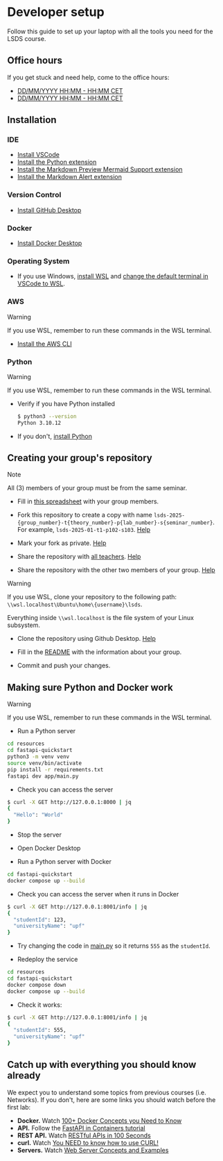# Developer setup

Follow this guide to set up your laptop with all the tools you need for the LSDS course.


## Office hours
If you get stuck and need help, come to the office hours:
- [DD/MM/YYYY HH:MM - HH:MM CET](meet.google.com/xxx-yyyy-zzz)
- [DD/MM/YYYY HH:MM - HH:MM CET](meet.google.com/xxx-yyyy-zzz)

## Installation

### IDE

- [Install VSCode](https://code.visualstudio.com/download)
- [Install the Python extension](https://marketplace.visualstudio.com/items?itemName=ms-python.python)
- [Install the Markdown Preview Mermaid Support extension](https://marketplace.visualstudio.com/items?itemName=bierner.markdown-mermaid)
- [Install the Markdown Alert extension](https://marketplace.visualstudio.com/items?itemName=yahyabatulu.vscode-markdown-alert)

### Version Control

- [Install GitHub Desktop](https://desktop.github.com/download/)

### Docker

- [Install Docker Desktop](https://www.docker.com/products/docker-desktop/)

### Operating System

- If you use Windows, [install WSL](https://canonical-ubuntu-wsl.readthedocs-hosted.com/en/latest/guides/install-ubuntu-wsl2/) and [change the default terminal in VSCode to WSL](https://stackoverflow.com/questions/44435697/change-the-default-terminal-in-visual-studio-code).

### AWS

> [!WARNING]
> If you use WSL, remember to run these commands in the WSL terminal.

- [Install the AWS CLI](https://docs.aws.amazon.com/cli/latest/userguide/getting-started-install.html)

### Python

> [!WARNING]
> If you use WSL, remember to run these commands in the WSL terminal.

- Verify if you have Python installed

    ```zsh
    $ python3 --version
    Python 3.10.12
    ```

- If you don't, [install Python](https://www.python.org/downloads/)

## Creating your group's repository

> [!NOTE]
> All (3) members of your group must be from the same seminar.

- Fill in [this spreadsheet](https://docs.google.com/spreadsheets/d/1dZ6m6r7b2M4QpjbJlqoQ2XpHhlhRuUGJauw2goXzXto/edit?usp=sharing) with your group members.

- Fork this repository to create a copy with name `lsds-2025-{group_number}-t{theory_number}-p{lab_number}-s{seminar_number}`. For example, `lsds-2025-01-t1-p102-s103`. [Help](https://docs.github.com/en/pull-requests/collaborating-with-pull-requests/working-with-forks/fork-a-repo#forking-a-repository)

- Mark your fork as private. [Help](https://docs.github.com/en/repositories/managing-your-repositorys-settings-and-features/managing-repository-settings/setting-repository-visibility#changing-a-repositorys-visibility)

- Share the repository with [all teachers](./TEACHER_LIST.md). [Help](https://docs.github.com/en/account-and-profile/setting-up-and-managing-your-personal-account-on-github/managing-access-to-your-personal-repositories/inviting-collaborators-to-a-personal-repository#inviting-a-collaborator-to-a-personal-repository)

- Share the repository with the other two members of your group. [Help](https://docs.github.com/en/account-and-profile/setting-up-and-managing-your-personal-account-on-github/managing-access-to-your-personal-repositories/inviting-collaborators-to-a-personal-repository#inviting-a-collaborator-to-a-personal-repository)

> [!WARNING]
> If you use WSL, clone your repository to the following path: `\\wsl.localhost\Ubuntu\home\{username}\lsds`.
> 
> Everything inside `\\wsl.localhost` is the file system of your Linux subsystem.

- Clone the repository using Github Desktop. [Help](https://docs.github.com/en/desktop/adding-and-cloning-repositories/cloning-a-repository-from-github-to-github-desktop)

- Fill in the [README](./README.md) with the information about your group.

- Commit and push your changes.

## Making sure Python and Docker work


> [!WARNING]
> If you use WSL, remember to run these commands in the WSL terminal.

- Run a Python server

```zsh
cd resources
cd fastapi-quickstart
python3 -m venv venv
source venv/bin/activate
pip install -r requirements.txt
fastapi dev app/main.py
```

- Check you can access the server
```zsh
$ curl -X GET http://127.0.0.1:8000 | jq
{
  "Hello": "World"
}
```

- Stop the server

- Open Docker Desktop

- Run a Python server with Docker

```zsh
cd fastapi-quickstart
docker compose up --build
```

- Check you can access the server when it runs in Docker

```zsh
$ curl -X GET http://127.0.0.1:8001/info | jq
{
  "studentId": 123,
  "universityName": "upf"
}
```

- Try changing the code in [main.py](./resources/fastapi-quickstart/app/main.py) so it returns `555` as the `studentId`.

- Redeploy the service
```zsh
cd resources
cd fastapi-quickstart
docker compose down
docker compose up --build
```

- Check it works:

```zsh
$ curl -X GET http://127.0.0.1:8001/info | jq
{
  "studentId": 555,
  "universityName": "upf"
}
```

## Catch up with everything you should know already

We expect you to understand some topics from previous courses (i.e. Networks). If you don't, here are some links you should watch before the first lab:

- **Docker.** Watch [100+ Docker Concepts you Need to Know](https://www.youtube.com/watch?v=rIrNIzy6U_g&t=143s)
- **API.** Follow the [FastAPI in Containers tutorial](https://fastapi.tiangolo.com/deployment/docker/)
- **REST API.** Watch [RESTful APIs in 100 Seconds](https://www.youtube.com/watch?v=-MTSQjw5DrM)
- **curl.** Watch [You NEED to know how to use CURL!](https://www.youtube.com/watch?v=q2sqkvXzsw8)
- **Servers.** Watch [Web Server Concepts and Examples](https://www.youtube.com/watch?v=9J1nJOivdyw)

